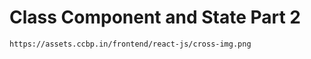 # Class Component and State Part 2

```
https://assets.ccbp.in/frontend/react-js/cross-img.png

```
